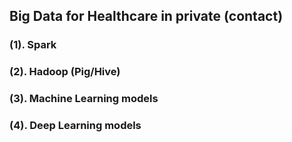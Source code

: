 ## Big Data for Healthcare in private (contact)
### (1). Spark
### (2). Hadoop (Pig/Hive)
### (3). Machine Learning models 
### (4). Deep Learning models
